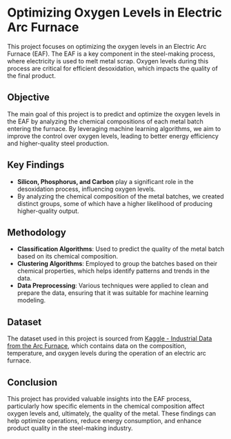 # Optimizing Oxygen Levels in Electric Arc Furnace

This project focuses on optimizing the oxygen levels in an Electric Arc Furnace (EAF). The EAF is a key component in the steel-making process, where electricity is used to melt metal scrap. Oxygen levels during this process are critical for efficient desoxidation, which impacts the quality of the final product.

## Objective

The main goal of this project is to predict and optimize the oxygen levels in the EAF by analyzing the chemical compositions of each metal batch entering the furnace. By leveraging machine learning algorithms, we aim to improve the control over oxygen levels, leading to better energy efficiency and higher-quality steel production.

## Key Findings

- **Silicon, Phosphorus, and Carbon** play a significant role in the desoxidation process, influencing oxygen levels.
- By analyzing the chemical composition of the metal batches, we created distinct groups, some of which have a higher likelihood of producing higher-quality output.

## Methodology

- **Classification Algorithms**: Used to predict the quality of the metal batch based on its chemical composition.
- **Clustering Algorithms**: Employed to group the batches based on their chemical properties, which helps identify patterns and trends in the data.
- **Data Preprocessing**: Various techniques were applied to clean and prepare the data, ensuring that it was suitable for machine learning modeling.

## Dataset

The dataset used in this project is sourced from [Kaggle - Industrial Data from the Arc Furnace](https://www.kaggle.com/datasets/yuriykatser/industrial-data-from-the-arc-furnace), which contains data on the composition, temperature, and oxygen levels during the operation of an electric arc furnace.

## Conclusion

This project has provided valuable insights into the EAF process, particularly how specific elements in the chemical composition affect oxygen levels and, ultimately, the quality of the metal. These findings can help optimize operations, reduce energy consumption, and enhance product quality in the steel-making industry.


